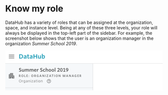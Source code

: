# Know my role

DataHub has a variety of roles that can be assigned at the organization, space, and instance level. Being at any of these three levels, your role will always be displayed in the top-left part of the sidebar. For example, the screenshot below shows that the user is an organization manager in the organization _Summer School 2019_.

![](../.gitbook/assets/screen-shot-2019-09-23-at-2.36.28-pm-2.png)

